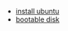 - [install ubuntu](https://www.zachpfeffer.com/single-post/install-ubuntu-on-an-external-hard-drive)
- [bootable disk](https://ubuntu.com/tutorials/create-a-usb-stick-on-windows#1-overview)

